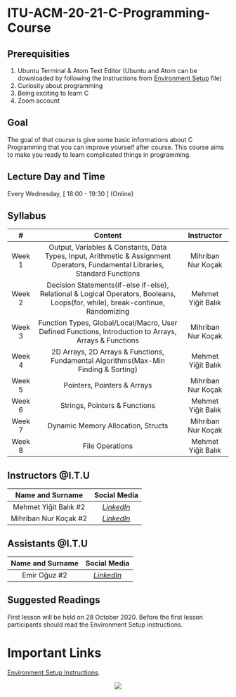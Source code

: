 # ITU-ACM-20-21-C-Programming-Course

## Prerequisities
1. Ubuntu Terminal & Atom Text Editor (Ubuntu and Atom can be downloaded by following the instructions from [Environment Setup](/EnvironmentSetup.pdf) file)
2. Curiosity about programming
3. Being exciting to learn C
4. Zoom account

## Goal
The goal of that course is give some basic informations about C Programming that you can improve yourself after course. This course aims to make you ready to learn complicated things in programming.

## Lecture Day and Time
Every Wednesday, [ 18:00 - 19:30 ] (Online)

## Syllabus

|  # | **Content**  |  **Instructor**  |
| :------------: | :------------: | :------------: |
| Week 1 | Output, Variables & Constants, Data Types, Input, Arithmetic & Assignment Operators, Fundamental Libraries, Standard Functions | Mihriban Nur Koçak |
| Week 2 | Decision Statements(if-else if-else), Relational & Logical Operators, Booleans, Loops(for, while),  break-continue, Randomizing  | Mehmet Yiğit Balık |
| Week 3 | Function Types, Global/Local/Macro, User Defined Functions, Introduction to Arrays, Arrays & Functions   | Mihriban Nur Koçak |
| Week 4 | 2D Arrays, 2D Arrays & Functions, Fundamental Algorithms(Max-Min Finding & Sorting) | Mehmet Yiğit Balık |
| Week 5 | Pointers, Pointers & Arrays | Mihriban Nur Koçak |
| Week 6 | Strings, Pointers & Functions | Mehmet Yiğit Balık |
| Week 7 | Dynamic Memory Allocation, Structs | Mihriban Nur Koçak |
| Week 8 | File Operations | Mehmet Yiğit Balık |

## Instructors @I.T.U
| **Name and Surname** | **Social Media** |
| :------------: | :------------: | 
| Mehmet Yiğit Balık #2 | [*LinkedIn*](https://www.linkedin.com/in/yigitbalik/) |
| Mihriban Nur Koçak #2 | [*LinkedIn*](https://www.linkedin.com/in/mihribannurkocak/) |

## Assistants @I.T.U
| **Name and Surname** | **Social Media** |
| :------------: | :------------: | 
| Emir Oğuz #2 | [*LinkedIn*](https://www.linkedin.com/in/emir-o%C4%9Fuz-4210621ba/) |


## Suggested Readings
First lesson will be held on 28 October 2020. Before the first lesson participants should read the Environment Setup instructions.


# Important Links
[Environment Setup Instructions](/EnvironmentSetup.pdf).


<p align="center">
  <a href="//ituacm.com" target="_blank">
    <img src="https://ituacm.com/wp-content/uploads/2017/08/itu-logo.png">
  </a>
</p>

